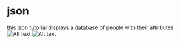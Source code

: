 # json
this json tutorial displays a database of people with their attributes
<img
  src="https://upload.wikimedia.org/wikipedia/commons/thumb/c/c9/JSON_vector_logo.svg/800px-JSON_vector_logo.svg.png"
  alt="Alt text"
  title="json logo"
  style="display: inline-block; margin: 0 auto; max-width: 300px">
<img
  src="https://cdn.corporatefinanceinstitute.com/assets/database-1024x703.jpeg"
  alt="Alt text"
  title=""
  style="display: inline-block; margin: 0 auto; max-width: 100px">